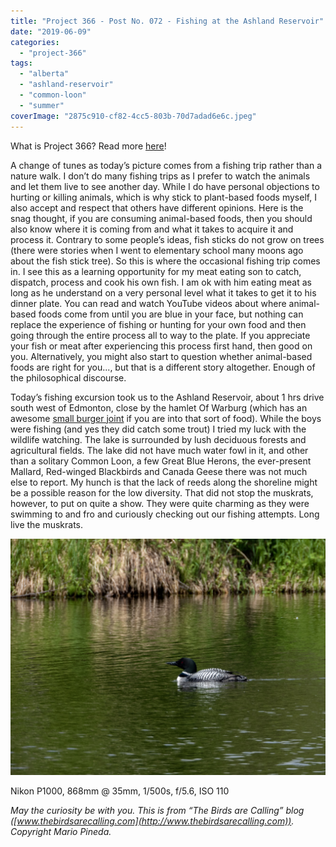 ```yaml
---
title: "Project 366 - Post No. 072 - Fishing at the Ashland Reservoir"
date: "2019-06-09"
categories: 
  - "project-366"
tags: 
  - "alberta"
  - "ashland-reservoir"
  - "common-loon"
  - "summer"
coverImage: "2875c910-cf82-4cc5-803b-70d7adad6e6c.jpeg"
---
```


What is Project 366? Read more [here](https://thebirdsarecalling.com/2019/03/29/project-366/)!

A change of tunes as today’s picture comes from a fishing trip rather than a nature walk. I don’t do many fishing trips as I prefer to watch the animals and let them live to see another day. While I do have personal objections to hurting or killing animals, which is why stick to plant-based foods myself, I also accept and respect that others have different opinions. Here is the snag thought, if you are consuming animal-based foods, then you should also know where it is coming from and what it takes to acquire it and process it. Contrary to some people’s ideas, fish sticks do not grow on trees (there were stories when I went to elementary school many moons ago about the fish stick tree). So this is where the occasional fishing trip comes in. I see this as a learning opportunity for my meat eating son to catch, dispatch, process and cook his own fish. I am ok with him eating meat as long as he understand on a very personal level what it takes to get it to his dinner plate. You can read and watch YouTube videos about where animal-based foods come from until you are blue in your face, but nothing can replace the experience of fishing or hunting for your own food and then going through the entire process all to way to the plate. If you appreciate your fish or meat after experiencing this process first hand, then good on you. Alternatively, you might also start to question whether animal-based foods are right for you..., but that is a different story altogether. Enough of the philosophical discourse.

Today’s fishing excursion took us to the Ashland Reservoir, about 1 hrs drive south west of Edmonton, close by the hamlet Of Warburg (which has an awesome [small burger joint](https://www.google.com/search?q=warburg+burgers&rlz=1C9BKJA_enCA803CA803&oq=warburg+burgers&aqs=chrome..69i57.4574j0j4&hl=en-US&sourceid=chrome-mobile&ie=UTF-8#lkt=LocalPoiReviews&trex=m_t:lcl_akp,rc_f:nav,rc_ludocids:17555650231269459836,rc_q:Warburg%2520Corner%2520Restaurant,ru_q:Warburg%2520Corner%2520Restaurant) if you are into that sort of food). While the boys were fishing (and yes they did catch some trout) I tried my luck with the wildlife watching. The lake is surrounded by lush deciduous forests and agricultural fields. The lake did not have much water fowl in it, and other than a solitary Common Loon, a few Great Blue Herons, the ever-present Mallard, Red-winged Blackbirds and Canada Geese there was not much else to report. My hunch is that the lack of reeds along the shoreline might be a possible reason for the low diversity. That did not stop the muskrats, however, to put on quite a show. They were quite charming as they were swimming to and fro and curiously checking out our fishing attempts. Long live the muskrats.

![](images/2875c910-cf82-4cc5-803b-70d7adad6e6c.jpeg)

Nikon P1000, 868mm @ 35mm, 1/500s, f/5.6, ISO 110

_May the curiosity be with you. This is from “The Birds are Calling” blog ([www.thebirdsarecalling.com](http://www.thebirdsarecalling.com)). Copyright Mario Pineda._
